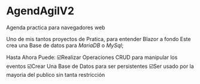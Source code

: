 # AgendAgilV2
Agenda practica para navegadores web

Uno de mis tantos proyectos de Pratica, para entender Blazor a fondo
Este crea una Base de datos para *MariaDB* o *MySql*;

Hasta Ahora Puede:
☑️Realizar Operaciones CRUD para manipular los eventos
☑️Crear Una Base de Datos para ser persistentes
☑️Ser usado por la mayoria del publico sin tanta restricción
